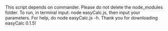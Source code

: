 This script depends on commander. Please do not delete the node_modules folder.
To run, in terminal input: node easyCalc.js, then input your parameters.
For help, do node easyCalc.js -h.
Thank you for downloading easyCalc 0.1.5!